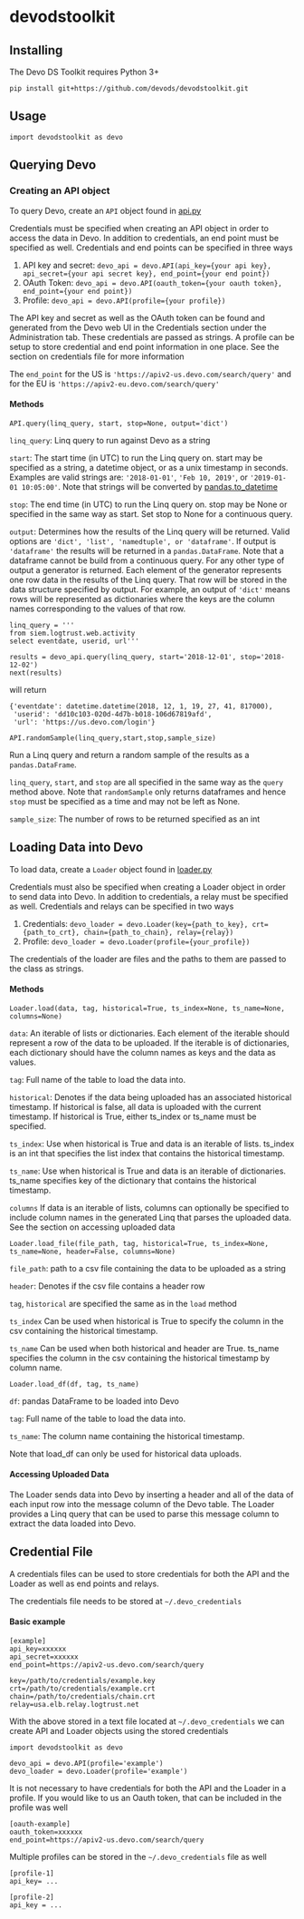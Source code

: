# devodstoolkit

## Installing

The Devo DS Toolkit requires Python 3+

```
pip install git+https://github.com/devods/devodstoolkit.git
```

## Usage

`import devodstoolkit as devo`

## Querying Devo

### Creating an API object

To query Devo, create an `API` object found in [api.py](https://github.com/devods/devodstoolkit/blob/master/devodstoolkit/api.py)

Credentials must be specified when creating an API object in order to access the data in Devo.  In addition to credentials, an end point must be specified as well.  Credentials and end points can be specified in three ways

1. API key and secret: `devo_api = devo.API(api_key={your api key}, api_secret={your api secret key}, end_point={your end point})`
2. OAuth Token: `devo_api = devo.API(oauth_token={your oauth token}, end_point={your end point})`
3. Profile: `devo_api = devo.API(profile={your profile})`

The API key and secret as well as the OAuth token can be found and generated from the Devo web UI in the Credentials section under the Administration tab.  These credentials are passed as strings.  A profile can be setup to store credential and end point information in one place.  See the section on credentials file for more information 

The `end_point` for the US is `'https://apiv2-us.devo.com/search/query'` and
for the EU is `'https://apiv2-eu.devo.com/search/query'`

#### Methods

`API.query(linq_query, start, stop=None, output='dict')`  

`linq_query`: Linq query to run against Devo as a string

`start`: The start time (in UTC) to run the Linq query on.  start may be specified as a string, a datetime object, or as a unix timestamp in seconds.  Examples are valid strings are: `'2018-01-01'`,  `'Feb 10, 2019'`, or `'2019-01-01 10:05:00'`. Note that strings will be converted by [pandas.to_datetime](https://pandas.pydata.org/pandas-docs/stable/reference/api/pandas.to_datetime.html) 

`stop`: The end time (in UTC) to run the Linq query on. stop may be None or specified in the same way as start.  Set stop to None for a continuous query.

`output`: Determines how the results of the Linq query will be returned.  Valid options are `'dict', 'list', 'namedtuple', or 'dataframe'`.  If output is `'dataframe'` the results will be returned in a `pandas.DataFrame`.  Note that a dataframe cannot be build from a continuous query.  For any other type of output a generator is returned.  Each element of the generator represents one row data in the results of the Linq query. That row will be stored in the data structure specified by output.  For example, an output of `'dict'` means rows will be represented as dictionaries where the keys are the column names corresponding to the values of that row. 


```
linq_query = '''
from siem.logtrust.web.activity
select eventdate, userid, url'''  

results = devo_api.query(linq_query, start='2018-12-01', stop='2018-12-02')
next(results)
```
will return 
```
{'eventdate': datetime.datetime(2018, 12, 1, 19, 27, 41, 817000),
 'userid': 'dd10c103-020d-4d7b-b018-106d67819afd',
 'url': 'https://us.devo.com/login'}
 ```

`API.randomSample(linq_query,start,stop,sample_size)`

Run a Linq query and return a random sample of the results as a `pandas.DataFrame`.  

`linq_query`, `start`, and `stop` are all specified in the same way as the `query` method above. Note that `randomSample` only returns dataframes and hence `stop` must be specified as a time and may not be left as None.

`sample_size`: The number of rows to be returned specified as an int


## Loading Data into Devo

To load data, create a `Loader` object found in [loader.py](https://github.com/devods/devodstoolkit/blob/master/devodstoolkit/loader.py)

Credentials must also be specified when creating a Loader object in order to send data into Devo.  In addition to credentials, a relay must be specified as well.  Credentials and relays can be specified in two ways

1. Credentials: `devo_loader = devo.Loader(key={path_to_key}, crt={path_to_crt}, chain={path_to_chain}, relay={relay})`
2. Profile: `devo_loader = devo.Loader(profile={your_profile})`

The credentials of the loader are files and the paths to them are passed to the class as strings.  


#### Methods

`Loader.load(data, tag, historical=True, ts_index=None, ts_name=None, columns=None)`

`data`: An iterable of lists or dictionaries.  Each element of the iterable should represent a row of the data to be uploaded.  If the iterable is of dictionaries, each dictionary should have the column names as keys and the data as values.

`tag`: Full name of the table to load the data into.

`historical`: Denotes if the data being uploaded has an associated historical timestamp.  If historical is false, all data is uploaded with the current timestamp.  If historical is True, either ts_index or ts_name must be specified.  

`ts_index`: Use when historical is True and data is an iterable of lists.  ts_index is an int that specifies the list index that contains the historical timestamp.

`ts_name`: Use when historical is True and data is an iterable of dictionaries.  ts_name specifies key of the dictionary that contains the historical timestamp.

`columns` If data is an iterable of lists, columns can optionally be specified to include column names in the generated Linq that parses the uploaded data.  See the section on accessing uploaded data

`Loader.load_file(file_path, tag, historical=True, ts_index=None, ts_name=None, header=False, columns=None)`

`file_path`: path to a csv file containing the data to be uploaded as a string

`header`: Denotes if the csv file contains a header row

`tag`, `historical` are specified the same as in the `load` method

`ts_index` Can be used when historical is True to specify the column in the csv containing the historical timestamp.

`ts_name` Can be used when both historical and header are True.  ts_name specifies the column in the csv containing the historical timestamp by column name. 

`Loader.load_df(df, tag, ts_name)`

`df`: pandas DataFrame to be loaded into Devo

`tag`: Full name of the table to load the data into.

`ts_name`: The column name containing the historical timestamp.

Note that load_df can only be used for historical data uploads.

#### Accessing Uploaded Data

The Loader sends data into Devo by inserting a header and all of the data of each input row into the message column of the Devo table.  The Loader provides a Linq query that can be used to parse this message column to extract the data loaded into Devo.  

## Credential File

A credentials files can be used to store credentials for both the API and the Loader as well as end points and relays.

The credentials file needs to be stored at `~/.devo_credentials`

#### Basic example

```
[example]
api_key=xxxxxx
api_secret=xxxxxx
end_point=https://apiv2-us.devo.com/search/query

key=/path/to/credentials/example.key
crt=/path/to/credentials/example.crt
chain=/path/to/credentials/chain.crt
relay=usa.elb.relay.logtrust.net
```

With the above stored in a text file located at `~/.devo_credentials` we can create API and Loader objects using the stored credentials

```
import devodstoolkit as devo

devo_api = devo.API(profile='example')
devo_loader = devo.Loader(profile='example')
```

It is not necessary to have credentials for both the API and the Loader in a profile. 
If you would like to us an Oauth token, that can be included in the profile was well 

```
[oauth-example]
oauth_token=xxxxxx
end_point=https://apiv2-us.devo.com/search/query
```
Multiple profiles can be stored in the `~/.devo_credentials` file as well

```
[profile-1]
api_key= ...

[profile-2]
api_key = ...
```


